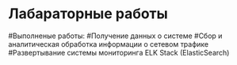 # Лабараторные работы
#Выполненые работы:
#Получение данных о системе
#Сбор и аналитическая обработка информации о сетевом трафике
#Развертывание системы мониторинга ELK Stack (ElasticSearch)
